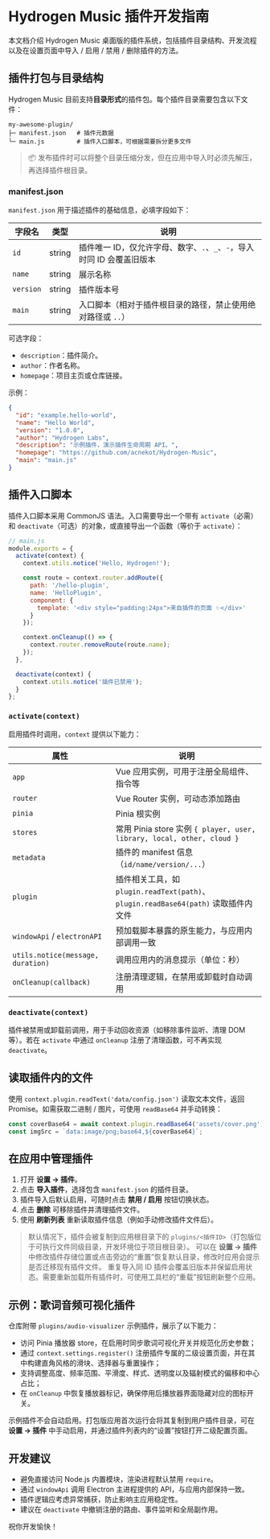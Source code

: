 # Hydrogen Music 插件开发指南

本文档介绍 Hydrogen Music 桌面版的插件系统，包括插件目录结构、开发流程以及在设置页面中导入 / 启用 / 禁用 / 删除插件的方法。

## 插件打包与目录结构

Hydrogen Music 目前支持**目录形式**的插件包。每个插件目录需要包含以下文件：

```
my-awesome-plugin/
├─ manifest.json   # 插件元数据
└─ main.js         # 插件入口脚本，可根据需要拆分更多文件
```

> 📦 发布插件时可以将整个目录压缩分发，但在应用中导入时必须先解压，再选择插件根目录。

### manifest.json

`manifest.json` 用于描述插件的基础信息，必填字段如下：

| 字段名    | 类型   | 说明 |
|----------|--------|------|
| `id`     | string | 插件唯一 ID，仅允许字母、数字、`.`、`_`、`-`，导入时同 ID 会覆盖旧版本 |
| `name`   | string | 展示名称 |
| `version`| string | 插件版本号 |
| `main`   | string | 入口脚本（相对于插件根目录的路径，禁止使用绝对路径或 `..`） |

可选字段：

- `description`：插件简介。
- `author`：作者名称。
- `homepage`：项目主页或仓库链接。

示例：

```json
{
  "id": "example.hello-world",
  "name": "Hello World",
  "version": "1.0.0",
  "author": "Hydrogen Labs",
  "description": "示例插件，演示插件生命周期 API。",
  "homepage": "https://github.com/acnekot/Hydrogen-Music",
  "main": "main.js"
}
```

## 插件入口脚本

插件入口脚本采用 CommonJS 语法。入口需要导出一个带有 `activate`（必需）和 `deactivate`（可选）的对象，或直接导出一个函数（等价于 `activate`）：

```js
// main.js
module.exports = {
  activate(context) {
    context.utils.notice('Hello, Hydrogen!');

    const route = context.router.addRoute({
      path: '/hello-plugin',
      name: 'HelloPlugin',
      component: {
        template: '<div style="padding:24px">来自插件的页面 ✨</div>'
      }
    });

    context.onCleanup(() => {
      context.router.removeRoute(route.name);
    });
  },

  deactivate(context) {
    context.utils.notice('插件已禁用');
  }
};
```

### `activate(context)`

启用插件时调用，`context` 提供以下能力：

| 属性 | 说明 |
|------|------|
| `app` | Vue 应用实例，可用于注册全局组件、指令等 |
| `router` | Vue Router 实例，可动态添加路由 |
| `pinia` | Pinia 根实例 |
| `stores` | 常用 Pinia store 实例 `{ player, user, library, local, other, cloud }` |
| `metadata` | 插件的 manifest 信息（`id/name/version/...`） |
| `plugin` | 插件相关工具，如 `plugin.readText(path)`、`plugin.readBase64(path)` 读取插件内文件 |
| `windowApi` / `electronAPI` | 预加载脚本暴露的原生能力，与应用内部调用一致 |
| `utils.notice(message, duration)` | 调用应用内的消息提示（单位：秒） |
| `onCleanup(callback)` | 注册清理逻辑，在禁用或卸载时自动调用 |

### `deactivate(context)`

插件被禁用或卸载前调用，用于手动回收资源（如移除事件监听、清理 DOM 等）。若在 `activate` 中通过 `onCleanup` 注册了清理函数，可不再实现 `deactivate`。

## 读取插件内的文件

使用 `context.plugin.readText('data/config.json')` 读取文本文件，返回 Promise<string>。如需获取二进制 / 图片，可使用 `readBase64` 并手动转换：

```js
const coverBase64 = await context.plugin.readBase64('assets/cover.png');
const imgSrc = `data:image/png;base64,${coverBase64}`;
```

## 在应用中管理插件

1. 打开 **设置 → 插件**。
2. 点击 **导入插件**，选择包含 `manifest.json` 的插件目录。
3. 插件导入后默认启用，可随时点击 **禁用 / 启用** 按钮切换状态。
4. 点击 **删除** 可移除插件并清理插件文件。
5. 使用 **刷新列表** 重新读取插件信息（例如手动修改插件文件后）。

> 默认情况下，插件会被复制到应用根目录下的 `plugins/<插件ID>`（打包版位于可执行文件同级目录，开发环境位于项目根目录）。
> 可以在 **设置 → 插件** 中修改插件存储位置或点击旁边的“重置”恢复默认目录，修改时应用会提示是否迁移现有插件文件。
> 重复导入同 ID 插件会覆盖旧版本并保留启用状态。需要重新加载所有插件时，可使用工具栏的“重载”按钮刷新整个应用。

## 示例：歌词音频可视化插件

仓库附带 `plugins/audio-visualizer` 示例插件，展示了以下能力：

- 访问 Pinia 播放器 store，在启用时同步歌词可视化开关并规范化历史参数；
- 通过 `context.settings.register()` 注册插件专属的二级设置页面，并在其中构建直角风格的滑块、选择器与重置操作；
- 支持调整高度、频率范围、平滑度、样式、透明度以及辐射模式的偏移和中心占比；
- 在 `onCleanup` 中恢复播放器标记，确保停用后播放器界面隐藏对应的图标开关。

示例插件不会自动启用。打包版应用首次运行会将其复制到用户插件目录，可在 **设置 → 插件** 中手动启用，并通过插件列表内的“设置”按钮打开二级配置页面。

## 开发建议

- 避免直接访问 Node.js 内置模块，渲染进程默认禁用 `require`。
- 通过 `windowApi` 调用 Electron 主进程提供的 API，与应用内部保持一致。
- 插件逻辑应考虑异常捕获，防止影响主应用稳定性。
- 建议在 `deactivate` 中撤销注册的路由、事件监听和全局副作用。

祝你开发愉快！
